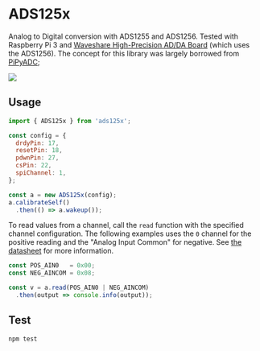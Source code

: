 # ADS125x

Analog to Digital conversion with ADS1255 and ADS1256. Tested with Raspberry Pi 3 and [Waveshare High-Precision AD/DA Board](https://www.waveshare.com/wiki/High-Precision_AD/DA_Board) (which uses the ADS1256). The concept for this library was largely borrowed from [PiPyADC](https://github.com/ul-gh/PiPyADC);

![](http://www.ti.com/graphics/folders/partimages/ADS1256.jpg)

## Usage

```js
import { ADS125x } from 'ads125x';

const config = {
  drdyPin: 17,
  resetPin: 18,
  pdwnPin: 27,
  csPin: 22,
  spiChannel: 1,
};

const a = new ADS125x(config);
a.calibrateSelf()
  .then(() => a.wakeup());
```

To read values from a channel, call the `read` function with the specified channel configuration. The following examples uses the `0` channel for the positive reading and the "Analog Input Common" for negative. See [the datasheet](http://www.ti.com/lit/ds/symlink/ads1256.pdf) for more information.

```js
const POS_AIN0   = 0x00;
const NEG_AINCOM = 0x08;

const v = a.read(POS_AIN0 | NEG_AINCOM)
  .then(output => console.info(output));
```

## Test

```
npm test
```
